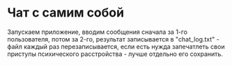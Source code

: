 # Чат с самим собой
Запускаем приложение, вводим сообщения сначала за 1-го пользователя, потом за 2-го, результат записывается в "chat_log.txt" - файл каждый раз перезаписывается, если есть нужда запечатлеть свои приступы психического расстройства - лучше отдельно его сохранить.
